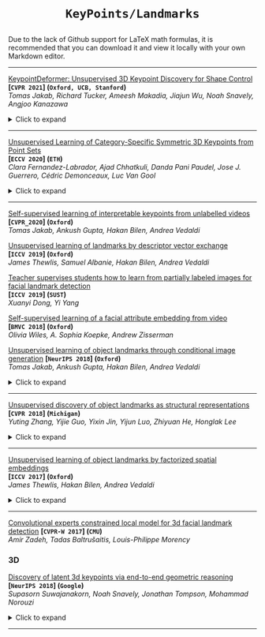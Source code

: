 # <p align=center>`KeyPoints/Landmarks` </p>

Due to the lack of Github support for LaTeX math formulas, it is recommended that you can download it and view it locally with your own Markdown editor.

---

[KeypointDeformer: Unsupervised 3D Keypoint Discovery for Shape Control](https://arxiv.org/pdf/2104.11224.pdf)  
**[`CVPR 2021`] (`Oxford, UCB, Stanford`)**  
*Tomas Jakab, Richard Tucker, Ameesh Makadia, Jiajun Wu, Noah Snavely, Angjoo Kanazawa*

<details><summary>Click to expand</summary>

<div align=center>
	<img src="https://raw.githubusercontent.com/yzy1996/Image-Hosting/master/20210506170726.png" width="800" />
</div>

> **Summary** 

The problem is to align a source 3D object to a target 3D object from the same object category. Deform the source shape and preserve the shape details.

The method is using the shape deformation algorithm to discover 3D keypoints and control the shape via comparing the latent representations.

目的是用户可交互式形状编辑，较为直接和容易的方式就是以关键点为参考，关键点也是带有语义信息的。

本文做到了：1. 完全无监督的方式，用户可以通过改变关键点的位置对图片进行带有语义的变形；2. 类别先验带来的对称性结构理解 (用的PCA)


> **Details**

The loss function is a similarity loss and a keypoint regularization loss (semantically consistent & well-distributed, preserve shape symmetries).

learn two parts:

- a keypoint predictor $\phi: \boldsymbol{x} \mapsto \boldsymbol{p}$
- a conditional deformation model on keypoints $\Psi:\left(\boldsymbol{x}, \boldsymbol{p}, \boldsymbol{p}^{\prime}\right) \mapsto \boldsymbol{x}^{\prime}$

**Dataset**: ShapeNet, KeypointNet, Google Scanned Objects dataset

> **Limitation**

does not allow object part rotation

</p></details>

---

[Unsupervised Learning of Category-Specific Symmetric 3D Keypoints from Point Sets](https://arxiv.org/pdf/2003.07619.pdf)  
**[`ECCV 2020`] (`ETH`)**  
*Clara Fernandez-Labrador, Ajad Chhatkuli, Danda Pani Paudel, Jose J. Guerrero, Cédric Demonceaux, Luc Van Gool*

<details><summary>Click to expand</summary>

<div align=center>
	<img src="https://raw.githubusercontent.com/yzy1996/Image-Hosting/master/20210509174703.png" width="800" />
</div>

> **Summary**

(可以联想到2020CVPR另一篇利用对称性做生成的) reflective symmetry 反射对称

Using the symmetric liner basis shapes to learn keypoints directly from 3D point clouds.

They define the desired properties:

- generalizability over different shape instances and alignments in a category
- one-to-one ordered correspondences and semantic consistency
- representative of the shape as well as the category while preserving shape symmetry

做了两件事：1是对shape进行建模，2是在无序的点云中推断有序的关键点

> **Details**

Main method is the **low-rank symmetric shape basis**  
ref: A simple prior-free method for non-rigid structure-from-motion factorization, Recovering non-rigid 3D shape from image streams, Nonrigid structure-from-motion: Estimating shape and motion with hierarchical priors.



</p></details>

---

[Self-supervised learning of interpretable keypoints from unlabelled videos](https://openaccess.thecvf.com/content_CVPR_2020/papers/Jakab_Self-Supervised_Learning_of_Interpretable_Keypoints_From_Unlabelled_Videos_CVPR_2020_paper.pdf)  
**[`CVPR_2020`] (`Oxford`)**  
*Tomas Jakab, Ankush Gupta, Hakan Bilen, Andrea Vedaldi*

[Unsupervised learning of landmarks by descriptor vector exchange](https://arxiv.org/pdf/1908.06427.pdf)  
**[`ICCV 2019`] (`Oxford`)**  
*James Thewlis, Samuel Albanie, Hakan Bilen, Andrea Vedaldi*

[Teacher supervises students how to learn from partially labeled images for facial landmark detection](https://arxiv.org/pdf/1908.02116.pdf)  
**[`ICCV 2019`] (`SUST`)**  
*Xuanyi Dong, Yi Yang*

[Self-supervised learning of a facial attribute embedding from video](https://arxiv.org/pdf/1808.06882.pdf)  
**[`BMVC 2018`] (`Oxford`)**  
*Olivia Wiles, A. Sophia Koepke, Andrew Zisserman*

[Unsupervised learning of object landmarks through conditional image generation](https://arxiv.org/pdf/1806.07823.pdf)
**[`NeurIPS 2018`] (`Oxford`)**  
*Tomas Jakab, Ankush Gupta, Hakan Bilen, Andrea Vedaldi*

<details><summary>Click to expand</summary>

<div align=center>
	<img src="https://raw.githubusercontent.com/yzy1996/Image-Hosting/master/20210508112737.png" width="800" />
</div>

> **Summary**

Generating image $\hat{\mathbf{x}}^\prime$ conditioned on ①the appearance of image $\mathbf{x}$ and ②the geometry of image $\mathbf{x}^\prime$. Just adopting a simple perceptual loss formulation.

Learn object landmarks from synthetic image deformations. Use image generation with the goal of learning landmarks.

Compared to other works, the advantage is the **simplicity** and **generality** of the formulation -> allow for more complex task e.g. highly-articulated human body.

> **Logic**

learn landmark-like representations  -> encode the geometry of the object 因为改变的就只有几何pose

> **Details**

$$
\min_{\Psi, \Phi} \mathbb{E}_{\mathrm{x}, \mathrm{x}^{\prime}} \left[\mathcal{L} \left(\mathrm{x}^{\prime}, \Psi\left(\mathrm{x}, \Phi\left(\mathrm{x}^{\prime}\right)\right)\right)\right]
$$

</p></details>

---

[Unsupervised discovery of object landmarks as structural representations](https://arxiv.org/pdf/1804.04412.pdf)  
**[`CVPR 2018`] (`Michigan`)**  
*Yuting Zhang, Yijie Guo, Yixin Jin, Yijun Luo, Zhiyuan He, Honglak Lee*

<details><summary>Click to expand</summary>

<div align=center>
	<img src="https://raw.githubusercontent.com/yzy1996/Image-Hosting/master/20210508214918.png" width="800" />
</div>

> **Summary**

Using an **autoencoder** model to learn object structures. AE也就意味着有重建，会根据特征点去重建图像

The advantage is their performance is semantically meaningful and more predictive of manually annotated landmarks.

> **Details**

each landmark has a corresponding detector, outputs a detection score map with the detected
landmark located at the maximum.

</p></details>

---

[Unsupervised learning of object landmarks by factorized spatial embeddings](https://arxiv.org/pdf/1705.02193.pdf)  
**[`ICCV 2017`] (`Oxford`)**  
*James Thewlis, Hakan Bilen, Andrea Vedaldi*

<details><summary>Click to expand</summary>

<div align=center>
	<img src="https://raw.githubusercontent.com/yzy1996/Image-Hosting/master/20210509151055.png" width="400" />
    <p>(point r in the reference space S, a map $Phi$ detects the location q)</p>
</div>

> **Summary**

Detect consistent landmarks with image deformations under a process of factorizing viewpoint.

They mainly learn viewpoint-independent representations of objects from images,  the structure of an object is expressed as a set of landmark points. The landmark can be seen as a representation of transformations. 

> **Details**

$S \subset \mathbb{R}^{3}$ is the surface of a physical object, independent of the particular image $\mathrm{x}$  
$\mathrm{x}: \Lambda \rightarrow \mathbb{R}$ is an image of the object  
$\Lambda \sub \mathbb{R}^2$  is the image domain

learn a function $q = \Phi_S(p;\mathrm{x})$, where $p \in S$ is the object points, $q \in \Lambda$ is the corresponding pixels.  
an image warp function $g: \mathbb{R}^2 \mapsto \mathbb{R}^2$.

The factorization is:
$$
\forall p \in S: \Phi_{S}(p ; \mathbf{x} \circ g)=g\left(\Phi_{S}(p ; \mathbf{x})\right).
$$
to deformable objects, they introduce a common reference space - object frame, using a reference points $r$, rewrite the function above:
$$
\forall r \in S_{0}: \Phi(r ; \mathbf{x} \circ g)=g(\Phi(r ; \mathbf{x})).
$$
</p></details>

---

[Convolutional experts constrained local model for 3d facial landmark detection](https://arxiv.org/pdf/1611.08657.pdf)
**[`CVPR-W 2017`] (`CMU`)**  
*Amir Zadeh, Tadas Baltrušaitis, Louis-Philippe Morency*

### 3D 

[Discovery of latent 3d keypoints via end-to-end geometric reasoning](https://arxiv.org/pdf/1807.03146.pdf)  
**[`NeurIPS 2018`] (`Google`)**  
*Supasorn Suwajanakorn, Noah Snavely, Jonathan Tompson, Mohammad Norouzi*

<details><summary>Click to expand</summary>

<div align=center>
	<img src="https://raw.githubusercontent.com/yzy1996/Image-Hosting/master/20210508160114.png" width="800" />
</div>

> **Summary**

**dubbed-"KeypointNet"**

learn category- specific 3D keypoints by solving an auxiliary task of rigid registration between multiple renders of the same shape and by considering the category instances to be pre-aligned.

from an end-to-end geometric reasoning framework, jointly optimize the keypoints.

also show these 3D keypoints can infer their depths without access to object geometry.

using aligned 3D and multiple 2D images with known pose.

</p></details>

---

